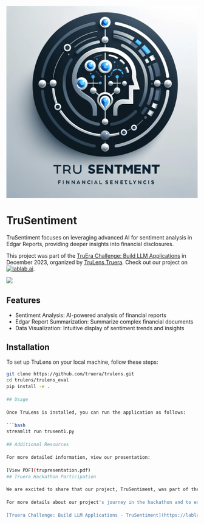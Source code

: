 
![TruSentiment Logo Project](./TruSentiment.png)
<!DOCTYPE html>
<html>
<body>
    <h1>TruSentiment</h1>
    <p>TruSentiment focuses on leveraging advanced AI for sentiment analysis in Edgar Reports, providing deeper insights into financial disclosures.</p>
    <p>This project was part of the <a href="https://lablab.ai/event/truera-challenge-build-llm-applications">TruEra Challenge: Build LLM Applications</a> in December 2023, organized by <a href="https://www.trulens.org/" title="TruLens">TruLens Truera</a>. Check out our project on <a href="https://lablab.ai/event/truera-challenge-build-llm-applications/trusentiment/trusentment"><img src="https://lablab.ai/_next/image?url=%2F_next%2Fstatic%2Fmedia%2Flablab-logo.8496f44c.png&w=48&q=75" alt="lablab.ai"></a>.</p>
<a href="https://storage.googleapis.com/lablab-video-submissions/clo7314tx0000356s9cz19w41/raw/submission-video-x-clo7314tx0000356s9cz19w41-clq0w53zm000w3b6lsn59y83q_7079r30czd.mp4" target="_blank"><img src="https://i.imgur.com/Iacr30w.png" ></a>
    <h2>Features</h2>
    <ul>
        <li> Sentiment Analysis: AI-powered analysis of financial reports </li> 
        <li> Edgar Report Summarization: Summarize complex financial documents </li> 
        <li> Data Visualization: Intuitive display of sentiment trends and insights </li>
        <!-- Add more features specific to your project here -->
    </ul>
    <h2>Installation</h2>

</body>
</html>


To set up TruLens on your local machine, follow these steps:

```bash
git clone https://github.com/truera/trulens.git
cd trulens/trulens_eval
pip install -e .

## Usage

Once TruLens is installed, you can run the application as follows:

```bash
streamlit run trusent1.py

## Additional Resources

For more detailed information, view our presentation:

[View PDF](trupresentation.pdf)
## Truera Hackathon Participation

We are excited to share that our project, TruSentiment, was part of the Truera Challenge: Build LLM Applications. This hackathon was a fantastic opportunity for us to showcase our application and connect with other innovators in the field.

For more details about our project's journey in the hackathon and to explore other innovative solutions, visit the Truera Challenge event page:

[Truera Challenge: Build LLM Applications - TruSentiment](https://lablab.ai/event/truera-challenge-build-llm-applications/trusentiment/trusentment)


